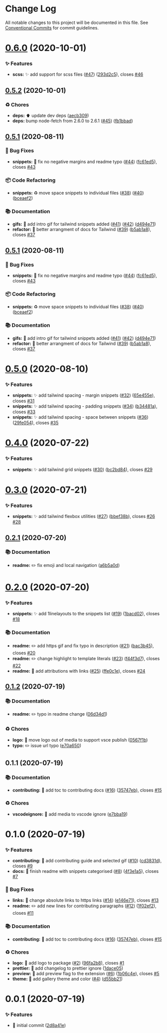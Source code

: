 # Change Log

All notable changes to this project will be documented in this file.
See [Conventional Commits](https://conventionalcommits.org) for commit guidelines.

# [0.6.0](https://github.com/navin-moorthy/vscode-css-snippets/compare/v0.5.2...v0.6.0) (2020-10-01)


### ✨ Features

* **scss:** ✨  add support for scss files ([#47](https://github.com/navin-moorthy/vscode-css-snippets/issues/47)) ([293d2c5](https://github.com/navin-moorthy/vscode-css-snippets/commit/293d2c505976bd61dcca225c12d49d0b7cc9e368)), closes [#46](https://github.com/navin-moorthy/vscode-css-snippets/issues/46)





## [0.5.2](https://github.com/navin-moorthy/vscode-css-snippets/compare/v0.5.1...v0.5.2) (2020-10-01)


### ♻️ Chores

* **deps:** ⬆️  update dev deps ([aecb309](https://github.com/navin-moorthy/vscode-css-snippets/commit/aecb3090b0e8a37d672f754de8fed29a66fa9022))
* **deps:** bump node-fetch from 2.6.0 to 2.6.1 ([#45](https://github.com/navin-moorthy/vscode-css-snippets/issues/45)) ([fb1bbad](https://github.com/navin-moorthy/vscode-css-snippets/commit/fb1bbadb21e442446e645433cad6f4e552ad982b))





## [0.5.1](https://github.com/navin-moorthy/vscode-css-snippets/compare/v0.5.0...v0.5.1) (2020-08-11)


### 🐛 Bug Fixes

* **snippets:** 🐛  fix no negative margins and readme typo ([#44](https://github.com/navin-moorthy/vscode-css-snippets/issues/44)) ([fc61ed5](https://github.com/navin-moorthy/vscode-css-snippets/commit/fc61ed5b1c4b0c8083177ddd7cab9aa5685b8b7d)), closes [#43](https://github.com/navin-moorthy/vscode-css-snippets/issues/43)


### 📦 Code Refactoring

* **snippets:** ♻️  move space snippets to individual files ([#38](https://github.com/navin-moorthy/vscode-css-snippets/issues/38)) ([#40](https://github.com/navin-moorthy/vscode-css-snippets/issues/40)) ([bceaef2](https://github.com/navin-moorthy/vscode-css-snippets/commit/bceaef2ad4a430f93cb745b90ceeef401550032d))


### 📚 Documentation

* **gifs:** 📝  add intro gif for tailwind snippets added ([#41](https://github.com/navin-moorthy/vscode-css-snippets/issues/41)) ([#42](https://github.com/navin-moorthy/vscode-css-snippets/issues/42)) ([d494e71](https://github.com/navin-moorthy/vscode-css-snippets/commit/d494e711020fd9d90e6df714f6b3bd3a56ea6565))
* **refactor:** 📝  better arrangment of docs for Tailwind ([#39](https://github.com/navin-moorthy/vscode-css-snippets/issues/39)) ([b5ab1a8](https://github.com/navin-moorthy/vscode-css-snippets/commit/b5ab1a8ae32615960e0f026267737adb50b1bce2)), closes [#37](https://github.com/navin-moorthy/vscode-css-snippets/issues/37)





## [0.5.1](https://github.com/navin-moorthy/vscode-css-snippets/compare/v0.5.0...v0.5.1) (2020-08-11)


### 🐛 Bug Fixes

* **snippets:** 🐛  fix no negative margins and readme typo ([#44](https://github.com/navin-moorthy/vscode-css-snippets/issues/44)) ([fc61ed5](https://github.com/navin-moorthy/vscode-css-snippets/commit/fc61ed5b1c4b0c8083177ddd7cab9aa5685b8b7d)), closes [#43](https://github.com/navin-moorthy/vscode-css-snippets/issues/43)


### 📦 Code Refactoring

* **snippets:** ♻️  move space snippets to individual files ([#38](https://github.com/navin-moorthy/vscode-css-snippets/issues/38)) ([#40](https://github.com/navin-moorthy/vscode-css-snippets/issues/40)) ([bceaef2](https://github.com/navin-moorthy/vscode-css-snippets/commit/bceaef2ad4a430f93cb745b90ceeef401550032d))


### 📚 Documentation

* **gifs:** 📝  add intro gif for tailwind snippets added ([#41](https://github.com/navin-moorthy/vscode-css-snippets/issues/41)) ([#42](https://github.com/navin-moorthy/vscode-css-snippets/issues/42)) ([d494e71](https://github.com/navin-moorthy/vscode-css-snippets/commit/d494e711020fd9d90e6df714f6b3bd3a56ea6565))
* **refactor:** 📝  better arrangment of docs for Tailwind ([#39](https://github.com/navin-moorthy/vscode-css-snippets/issues/39)) ([b5ab1a8](https://github.com/navin-moorthy/vscode-css-snippets/commit/b5ab1a8ae32615960e0f026267737adb50b1bce2)), closes [#37](https://github.com/navin-moorthy/vscode-css-snippets/issues/37)





# [0.5.0](https://github.com/navin-moorthy/vscode-css-snippets/compare/v0.4.0...v0.5.0) (2020-08-10)


### ✨ Features

* **snippets:** ✨  add tailwind spacing - margin snippets ([#32](https://github.com/navin-moorthy/vscode-css-snippets/issues/32)) ([65e455e](https://github.com/navin-moorthy/vscode-css-snippets/commit/65e455e8be0d85d6b85bb9bbcd9352a04717b977)), closes [#31](https://github.com/navin-moorthy/vscode-css-snippets/issues/31)
* **snippets:** ✨  add tailwind spacing - padding snippets ([#34](https://github.com/navin-moorthy/vscode-css-snippets/issues/34)) ([b34481a](https://github.com/navin-moorthy/vscode-css-snippets/commit/b34481a7b490bbb39156b6d3c22bb7c1f67199cf)), closes [#33](https://github.com/navin-moorthy/vscode-css-snippets/issues/33)
* **snippets:** ✨  add tailwind spacing - space between snippets ([#36](https://github.com/navin-moorthy/vscode-css-snippets/issues/36)) ([29fe054](https://github.com/navin-moorthy/vscode-css-snippets/commit/29fe0548dbb8541f1b8b1467ffe2fa4a5b2e34b2)), closes [#35](https://github.com/navin-moorthy/vscode-css-snippets/issues/35)





# [0.4.0](https://github.com/navin-moorthy/vscode-css-snippets/compare/v0.3.0...v0.4.0) (2020-07-22)


### ✨ Features

* **snippets:** ✨  add tailwind grid snippets ([#30](https://github.com/navin-moorthy/vscode-css-snippets/issues/30)) ([bc2bd84](https://github.com/navin-moorthy/vscode-css-snippets/commit/bc2bd847bc1ba6c850d549670db19256b651be2d)), closes [#29](https://github.com/navin-moorthy/vscode-css-snippets/issues/29)





# [0.3.0](https://github.com/navin-moorthy/vscode-css-snippets/compare/v0.2.1...v0.3.0) (2020-07-21)


### ✨ Features

* **snippets:** ✨  add tailwind flexbox utilities ([#27](https://github.com/navin-moorthy/vscode-css-snippets/issues/27)) ([bbef38b](https://github.com/navin-moorthy/vscode-css-snippets/commit/bbef38bb89e589732b590ddf5adcf80910030afa)), closes [#26](https://github.com/navin-moorthy/vscode-css-snippets/issues/26) [#28](https://github.com/navin-moorthy/vscode-css-snippets/issues/28)





## [0.2.1](https://github.com/navin-moorthy/vscode-css-snippets/compare/v0.2.0...v0.2.1) (2020-07-20)


### 📚 Documentation

* **readme:** ✏️  fix emoji and local navigation ([a6b5a0d](https://github.com/navin-moorthy/vscode-css-snippets/commit/a6b5a0db87f0cc58f1a263417481a36f08c1bdd1))





# [0.2.0](https://github.com/navin-moorthy/vscode-css-snippets/compare/v0.1.2...v0.2.0) (2020-07-20)


### ✨ Features

* **snippets:** ✨  add 1linelayouts to the snippets list ([#19](https://github.com/navin-moorthy/vscode-css-snippets/issues/19)) ([1bacd02](https://github.com/navin-moorthy/vscode-css-snippets/commit/1bacd0218eb422fc5e03844b1955c278eeed148d)), closes [#18](https://github.com/navin-moorthy/vscode-css-snippets/issues/18)


### 📚 Documentation

* **readme:** ✏️  add https gif and fix typo in description ([#21](https://github.com/navin-moorthy/vscode-css-snippets/issues/21)) ([bac3b45](https://github.com/navin-moorthy/vscode-css-snippets/commit/bac3b450466b5243e8bfe6cce7a75259d1388805)), closes [#20](https://github.com/navin-moorthy/vscode-css-snippets/issues/20)
* **readme:** ✏️  change highlight to template literals ([#23](https://github.com/navin-moorthy/vscode-css-snippets/issues/23)) ([f44f3d7](https://github.com/navin-moorthy/vscode-css-snippets/commit/f44f3d7c8d076ee1c26c47152eed787a7c8c3b35)), closes [#22](https://github.com/navin-moorthy/vscode-css-snippets/issues/22)
* **readme:** 📝  add attributions with links ([#25](https://github.com/navin-moorthy/vscode-css-snippets/issues/25)) ([ffe0c1e](https://github.com/navin-moorthy/vscode-css-snippets/commit/ffe0c1edd1b3d8a7c2202aae1fe584fff3ec96c6)), closes [#24](https://github.com/navin-moorthy/vscode-css-snippets/issues/24)





## [0.1.2](https://github.com/navin-moorthy/vscode-css-snippets/compare/v0.1.1...v0.1.2) (2020-07-19)


### 📚 Documentation

* **readme:** ✏️  typo in readme change ([06d34d1](https://github.com/navin-moorthy/vscode-css-snippets/commit/06d34d151858bf40578356fcef397a4cc510ddc3))


### ♻️ Chores

* **logo:** 🔧  move logo out of media to support vsce publish ([0567f1b](https://github.com/navin-moorthy/vscode-css-snippets/commit/0567f1b600ef78c7e05b56fa616940462641eb61))
* **typo:** ✏️  issue url typo ([e70a650](https://github.com/navin-moorthy/vscode-css-snippets/commit/e70a650a8b9c4188369eb020dfe4f0111df5d867))






## 0.1.1 (2020-07-19)


### 📚 Documentation

* **contributing:** 📝  add toc to contributing docs ([#16](https://github.com/navin-moorthy/vscode-css-snippets/issues/16)) ([35747eb](https://github.com/navin-moorthy/vscode-css-snippets/commit/35747ebbcb953198f2dd2c757a0cc33ee8de3aae)), closes [#15](https://github.com/navin-moorthy/vscode-css-snippets/issues/15)


### ♻️ Chores

* **vscodeignore:** 🔧  add media to vscode ignore ([e7bba19](https://github.com/navin-moorthy/vscode-css-snippets/commit/e7bba19aa9e0e73111b286e05d37d2685f578e9d))





# 0.1.0 (2020-07-19)


### ✨ Features

* **contributing:** 📝  add contributing guide and selected gif ([#10](https://github.com/navin-moorthy/vscode-css-snippets/issues/10)) ([cd3831d](https://github.com/navin-moorthy/vscode-css-snippets/commit/cd3831deb5b345ae1fa699b1e701d4b52a78e97f)), closes [#9](https://github.com/navin-moorthy/vscode-css-snippets/issues/9)
* **docs:** 📝  finish readme with snippets categorised ([#8](https://github.com/navin-moorthy/vscode-css-snippets/issues/8)) ([4f3e1a5](https://github.com/navin-moorthy/vscode-css-snippets/commit/4f3e1a51804d5aec3e4567a4b7ae0feeb7d3aa5f)), closes [#7](https://github.com/navin-moorthy/vscode-css-snippets/issues/7)


### 🐛 Bug Fixes

* **links:** 📝  change absolute links to https links ([#14](https://github.com/navin-moorthy/vscode-css-snippets/issues/14)) ([e146e71](https://github.com/navin-moorthy/vscode-css-snippets/commit/e146e7193e08c8e26d0d269d4d1e740813a9f921)), closes [#13](https://github.com/navin-moorthy/vscode-css-snippets/issues/13)
* **readme:** ✏️  add new lines for contributing paragraphs ([#12](https://github.com/navin-moorthy/vscode-css-snippets/issues/12)) ([1f02ef2](https://github.com/navin-moorthy/vscode-css-snippets/commit/1f02ef2f10bad3ae1d84ab4c2cf0c371da8e2852)), closes [#11](https://github.com/navin-moorthy/vscode-css-snippets/issues/11)


### 📚 Documentation

* **contributing:** 📝  add toc to contributing docs ([#16](https://github.com/navin-moorthy/vscode-css-snippets/issues/16)) ([35747eb](https://github.com/navin-moorthy/vscode-css-snippets/commit/35747ebbcb953198f2dd2c757a0cc33ee8de3aae)), closes [#15](https://github.com/navin-moorthy/vscode-css-snippets/issues/15)


### ♻️ Chores

* **logo:** 🔧  add logo to package ([#2](https://github.com/navin-moorthy/vscode-css-snippets/issues/2)) ([96fa2b8](https://github.com/navin-moorthy/vscode-css-snippets/commit/96fa2b822f7c41f2a43e25064347b93821887a90)), closes [#1](https://github.com/navin-moorthy/vscode-css-snippets/issues/1)
* **prettier:** 🔧  add changelog to prettier ignore ([1dace05](https://github.com/navin-moorthy/vscode-css-snippets/commit/1dace0561311acc14a482556408eb7b7cfe042d1))
* **preview:** 🔧  add preview flag to the extension ([#6](https://github.com/navin-moorthy/vscode-css-snippets/issues/6)) ([1b06c4e](https://github.com/navin-moorthy/vscode-css-snippets/commit/1b06c4e39b9159701551ed16766651d579a225c3)), closes [#5](https://github.com/navin-moorthy/vscode-css-snippets/issues/5)
* **theme:** 🔧  add gallery theme and color ([#4](https://github.com/navin-moorthy/vscode-css-snippets/issues/4)) ([d55bb21](https://github.com/navin-moorthy/vscode-css-snippets/commit/d55bb2129b99af8190d9044fdbd05502a6271ec7))





# 0.0.1 (2020-07-19)


### ✨ Features

* :tada: initial commit ([2d8a41e](https://github.com/navin-moorthy/vscode-css-snippets/commit/2d8a41e488ec86656d3737abffd015b99d0a2e31))
